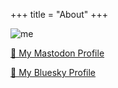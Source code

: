 +++
title = "About"
+++

![me](https://live.staticflickr.com/65535/53797311381_9c2352e76f_b.jpg)



[🦣 My Mastodon Profile](tab:https://babka.social/@lonestarmensch)

[🦋 My Bluesky Profile](tab:https://bsky.app/profile/lonestarmensch.com)